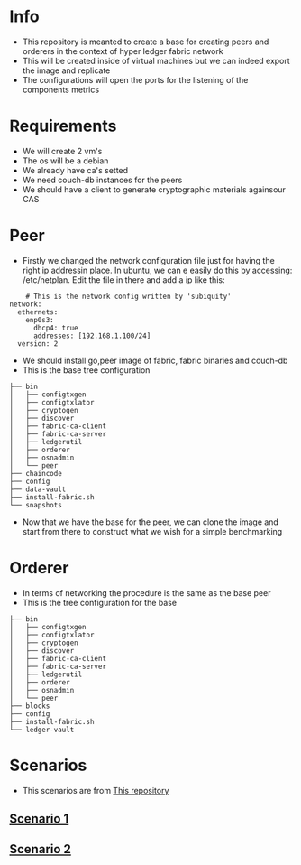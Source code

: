 # Info
- This  repository is meanted to create a base for creating peers and orderers in the context of hyper ledger fabric network
- This will be created inside of virtual machines but we can indeed export the image and replicate
- The configurations will open the ports for the listening of the components metrics 
# Requirements
- We will create 2 vm's
- The os will be a debian
- We already have ca's setted
- We need couch-db instances for the peers
- We should have  a client to generate cryptographic materials againsour CAS
# Peer
- Firstly we changed the network configuration file just for having the right  ip addressin place. In ubuntu, we can e easily do this  by accessing: /etc/netplan. Edit the file in there and add a ip like this:
```
    # This is the network config written by 'subiquity'
network:
  ethernets:
    enp0s3:
      dhcp4: true
      addresses: [192.168.1.100/24]
  version: 2
```
- We should  install go,peer image of fabric, fabric binaries and  couch-db
- This is the base tree configuration
```
├── bin
│   ├── configtxgen
│   ├── configtxlator
│   ├── cryptogen
│   ├── discover
│   ├── fabric-ca-client
│   ├── fabric-ca-server
│   ├── ledgerutil
│   ├── orderer
│   ├── osnadmin
│   └── peer
├── chaincode
├── config
├── data-vault
├── install-fabric.sh
└── snapshots
```
- Now that we have the base for the peer, we can clone  the image and start from there to construct what we wish for a simple benchmarking
# Orderer
- In terms of networking the procedure is the same as the base peer
- This is the tree  configuration for the base
```
├── bin
│   ├── configtxgen
│   ├── configtxlator
│   ├── cryptogen
│   ├── discover
│   ├── fabric-ca-client
│   ├── fabric-ca-server
│   ├── ledgerutil
│   ├── orderer
│   ├── osnadmin
│   └── peer
├── blocks
├── config
├── install-fabric.sh
└── ledger-vault
``` 
# Scenarios
- This scenarios are from [This repository](https://github.com/pedromnchunks35/hyperledger-benchmarking/tree/master/3/test-scenarios)
## [Scenario 1](./lib/scenario1.md)
## [Scenario 2](./lib/scenario2.md)